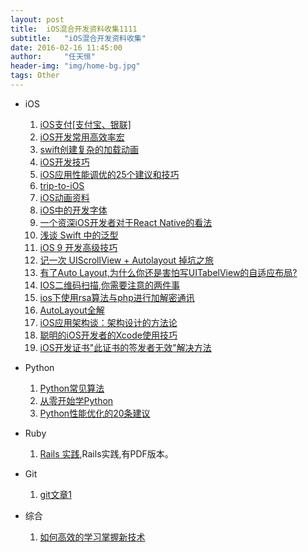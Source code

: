 ```yaml
---
layout: post
title:  iOS混合开发资料收集1111
subtitle:   "iOS混合开发资料收集"
date: 2016-02-16 11:45:00
author:     "任天恒"
header-img: "img/home-bg.jpg"
tags: Other
---
```

* iOS
  1.  [iOS支付[支付宝、银联]](http://www.jianshu.com/p/97d38b00e53d?utm_campaign=hugo&utm_medium=reader_share&utm_content=note&utm_source=weibo)
  2.  [iOS开发常用高效率宏](http://segmentfault.com/a/1190000003507630#articleHeader8)
  3.  [swift创建复杂的加载动画](http://www.cocoachina.com/swift/20150906/13327.html)
  4.  [iOS开发技巧](https://github.com/koknine/NOTE)
  5.  [iOS应用性能调优的25个建议和技巧](http://blog.csdn.net/linzhiji/article/details/8792930)
  6.    [trip-to-iOS](https://github.com/Aufree/trip-to-iOS)
  7.  [iOS动画资料](https://github.com/cjwirth/awesome-ios-ui)
  8.  [iOS中的开发字体](https://github.com/dsxNiubility/SXFontShow)
  9.  [一个资深iOS开发者对于React Native的看法](http://blog.csdn.net/zhe13/article/details/48439967?hmsr=toutiao.io&utm_medium=toutiao.io&utm_source=toutiao.io)
  10. [浅谈 Swift 中的泛型](http://swift.gg/2015/09/16/swift-generics/?hmsr=toutiao.io&utm_medium=toutiao.io&utm_source=toutiao.io)
  11. [iOS 9 开发高级技巧](https://realm.io/cn/news/tips-for-ios-9-development/?hmsr=toutiao.io&utm_medium=toutiao.io&utm_source=toutiao.io)
  12. [记一次 UIScrollView + Autolayout 掉坑之旅](http://chengway.in/post/ji-zhu/uiscrollview-he-autolayout?hmsr=toutiao.io&utm_medium=toutiao.io&utm_source=toutiao.ioc)
  13. [有了Auto Layout,为什么你还是害怕写UITabelView的自适应布局?](http://ios.jobbole.com/82614/)
  14. [IOS二维码扫描,你需要注意的两件事](http://blog.cnbluebox.com/blog/2014/08/26/ioser-wei-ma-sao-miao/)
  15. [ios下使用rsa算法与php进行加解密通讯](http://blog.yorkgu.me/2011/10/27/rsa-in-ios-using-publick-key-generated-by-openssl/)
  16. [AutoLayout全解](http://www.cocoachina.com/ios/20151021/13825.html)
  17. [iOS应用架构谈：架构设计的方法论](http://mp.weixin.qq.com/s?__biz=MzA5Nzc4OTA1Mw==&mid=407735372&idx=1&sn=87c20f7db6990db00838498827692683#rd)
  18. [聪明的iOS开发者的Xcode使用技巧](http://www.cocoachina.com/ios/20160205/15233.html)
  19. [iOS开发证书"此证书的签发者无效"解决方法](http://superdanny.link/2016/02/15/iOS-Certificate-has-an-invalid-issuer/)

* Python
  1.  [Python常见算法](http://www.imooc.com/article/1404)
  2.  [从零开始学Python](https://github.com/qiwsir/StarterLearningPython)
  3.  [Python性能优化的20条建议](http://www.imooc.com/article/1438)

* Ruby
  1.  [Rails 实践](http://rails-practice.com/content/),Rails实践,有PDF版本。

* Git
  1.  [git文章1](http://www.cnblogs.com/pyer/p/4752770.html)

* 综合
  1.  [如何高效的学习掌握新技术](http://www.cnblogs.com/dotey/p/4812633.html?hmsr=toutiao.io&utm_medium=toutiao.io&utm_source=toutiao.io)
